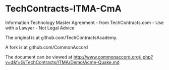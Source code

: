 # TechContracts-ITMA-CmA
Information Technology Master Agreement - from TechContracts.com - Use with a Lawyer - Not Legal Advice

The original is at github.com/TechContractsAcademy.

A fork is at github.com/CommonAccord

The document can be viewed at http://www.commonaccord.org/i.php?v=d&f=G/TechContracts/ITMA/Demo/Acme-Quake.md

